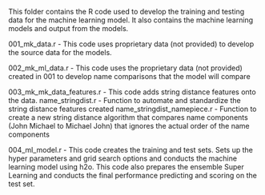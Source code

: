 This folder contains the R code used to develop the training and testing data for the machine learning model.  It also contains the machine learning models and output from the models.

001_mk_data.r - This code uses proprietary data (not provided) to develop the source data for the models.

002_mk_ml_data.r - This code uses the proprietary data (not provided) created in 001 to develop name comparisons that the model will compare

003_mk_mk_data_features.r - This code adds string distance features onto the data.
  name_stringdist.r - Function to automate and standardize the string distance features created
  name_stringdist_namepiece.r - Function to create a new string distance algorithm that compares name components (John Michael to Michael John) that ignores the actual order of the name components

004_ml_model.r - This code creates the training and test sets.  Sets up the hyper parameters and grid search options and conducts the machine learning model using h2o. This code also prepares the ensemble Super Learning and conducts the final performance predicting and scoring on the test set.  

  
  
